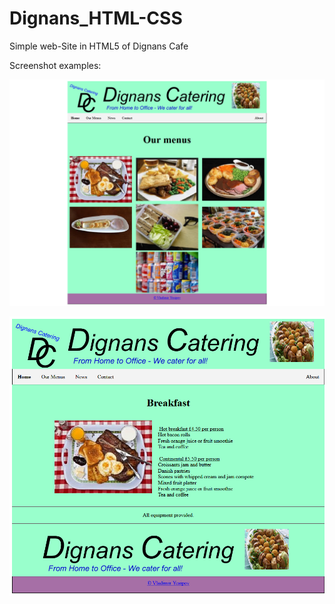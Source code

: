 # Dignans_HTML-CSS

Simple web-Site in HTML5 of Dignans Cafe

Screenshot examples:

![Home Page](/Dignans_screenshots/dignansHome.png?raw=true "Home Page")

![Breakfast Page](/Dignans_screenshots/dignansBreakfast.png?raw=true "Breakfast Page")
